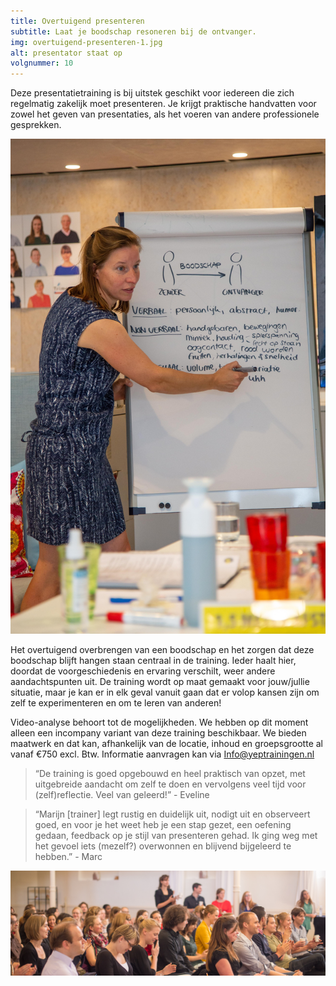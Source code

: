 ```yaml
---
title: Overtuigend presenteren
subtitle: Laat je boodschap resoneren bij de ontvanger.
img: overtuigend-presenteren-1.jpg
alt: presentator staat op
volgnummer: 10
---
```


Deze presentatietraining is bij uitstek geschikt voor iedereen die zich regelmatig zakelijk moet presenteren. Je krijgt praktische handvatten voor zowel het geven van presentaties, als het voeren van andere professionele gesprekken.

![trainer voor de groep en op de flipover staan de communicatiekanalen](./overtuigend-presenteren-2.jpg)

Het overtuigend overbrengen van een boodschap en het zorgen dat deze boodschap blijft hangen staan centraal in de training. Ieder haalt hier, doordat de voorgeschiedenis en ervaring verschilt, weer andere aandachtspunten uit. De training wordt op maat gemaakt voor jouw/jullie situatie, maar je kan er in elk geval vanuit gaan dat er volop kansen zijn om zelf te experimenteren en om te leren van anderen!

Video-analyse behoort tot de mogelijkheden. We hebben op dit moment alleen een incompany variant van deze training beschikbaar. We bieden maatwerk en dat kan, afhankelijk van de locatie, inhoud en groepsgrootte al vanaf €750 excl. Btw. Informatie aanvragen kan via Info@yeptrainingen.nl

> “De training is goed opgebouwd en heel praktisch van opzet, met uitgebreide aandacht om zelf te doen en vervolgens veel tijd voor (zelf)reflectie. Veel van geleerd!” - Eveline

> “Marijn \[trainer\] legt rustig en duidelijk uit, nodigt uit en observeert goed, en voor je het weet heb je een stap gezet, een oefening gedaan, feedback op je stijl van presenteren gehad. Ik ging weg met het gevoel iets (mezelf?) overwonnen en blijvend bijgeleerd te hebben.” - Marc

![applaudiserend publiek](./overtuigend-presenteren-3.jpg)
